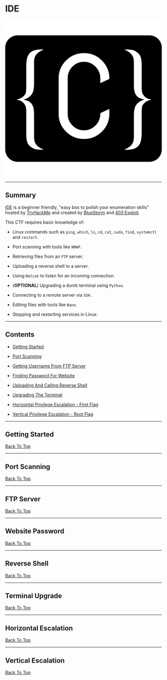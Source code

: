 # IDE

![IDE Room Logo](./Assets/ide.png "IDE Room Logo")

---

## Summary

[IDE](https://tryhackme.com/room/ide "IDE Room On TryHackMe") is a beginner friendly, "easy box to polish your enumeration skills" hosted by [TryHackMe](https://tryhackme.com/ "TryHackMe Official Website") and created by [BlueStorm](https://tryhackme.com/p/bluestorm "BlueStorm TryHackMe Profile") and [403 Exploit](https://tryhackme.com/p/403Exploit "403 Exploit TryHackMe Profile").

This CTF requires basic knowledge of:

* Linux commands such as ```ping```, ```which```, ```ls```, ```cd```, ```cat```, ```sudo```, ```find```, ```systemctl``` and ```restart```.

* Port scanning with tools like ```NMAP```.

* Retrieving files from an ```FTP``` server.

* Uploading a reverse shell to a server.

* Using ```Netcat``` to listen for an incoming connection.

* (**OPTIONAL**) Upgrading a dumb terminal using ```Python```.

* Connecting to a remote server via ```SSH```.

* Editing files with tools like ```Nano```.

* Stopping and restarting services in Linux.

---

## Contents

* [Getting Started](#getting-started "Jump To Getting Started")

* [Port Scanning](#port-scanning "Jump To Port Scanning")

* [Getting Username From FTP Server](#ftp-server "Jump To FTP Server")

* [Finding Password For Website](#website-password "Jump To Website Password")

* [Uploading And Calling Reverse Shell](#reverse-shell "Jump To Reverse Shell")

* [Upgrading The Terminal](#terminal-upgrade "Jump To Terminal Upgrade")

* [Horizontal Privilege Escalation - First Flag](#horizontal-escalation "Jump To Horizontal Escalation")

* [Vertical Privilege Escalation - Root Flag](#vertical-escalation "Jump To Vertical Escalation")

---

## Getting Started



[Back To Top](#ide "Jump To Top")

---

## Port Scanning



[Back To Top](#ide "Jump To Top")

---

## FTP Server



[Back To Top](#ide "Jump To Top")

---

## Website Password



[Back To Top](#ide "Jump To Top")

---

## Reverse Shell



[Back To Top](#ide "Jump To Top")

---

## Terminal Upgrade



[Back To Top](#ide "Jump To Top")

---

## Horizontal Escalation



[Back To Top](#ide "Jump To Top")

---

## Vertical Escalation



[Back To Top](#ide "Jump To Top")
